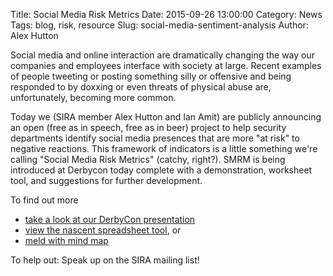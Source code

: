 Title: Social Media Risk Metrics
Date: 2015-09-26 13:00:00
Category: News
Tags: blog, risk, resource
Slug: social-media-sentiment-analysis
Author: Alex Hutton

Social media and online interaction are dramatically changing the way our companies and employees interface with society at large.  Recent examples of people tweeting or posting something silly or offensive and being responded to by doxxing or even threats of physical abuse are, unfortunately, becoming more common.   

Today we (SIRA member Alex Hutton and Ian Amit) are publicly announcing an open (free as in speech, free as in beer) project to help security departments identify social media presences that are more "at risk" to negative reactions.  This framework of indicators is a little something we're calling "Social Media Risk Metrics" (catchy, right?).  SMRM is being introduced at Derbycon today complete with a demonstration, worksheet tool, and suggestions for further development.

To find out more 

- [take a look at our DerbyCon presentation](https://www.derbycon.com/derbycon-2015-schedule-and-abstract/)
- [view the nascent spreadsheet tool](https://docs.google.com/spreadsheets/d/1SBQwarmvyIRJQJqf9VN2Dma7Ukw2XU3fpYE0UOhIcwA/edit?usp=sharing), or
- [meld with mind map](https://www.mindmeister.com/572637750/social-media-risk-metrics)

To help out: Speak up on  the SIRA mailing list!